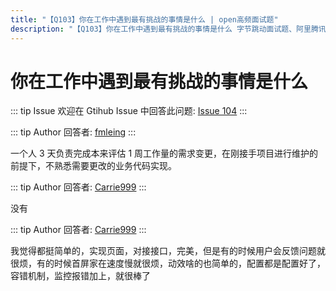 ```yaml
---
title: "【Q103】你在工作中遇到最有挑战的事情是什么 | open高频面试题"
description: "【Q103】你在工作中遇到最有挑战的事情是什么 字节跳动面试题、阿里腾讯面试题、美团小米面试题。"
---
```


# 你在工作中遇到最有挑战的事情是什么

::: tip Issue
欢迎在 Gtihub Issue 中回答此问题: [Issue 104](https://github.com/shfshanyue/Daily-Question/issues/104)
:::

::: tip Author
回答者: [fmleing](https://github.com/fmleing)
:::

一个人 3 天负责完成本来评估 1 周工作量的需求变更，在刚接手项目进行维护的前提下，不熟悉需要更改的业务代码实现。

::: tip Author
回答者: [Carrie999](https://github.com/Carrie999)
:::

没有

::: tip Author
回答者: [Carrie999](https://github.com/Carrie999)
:::

我觉得都挺简单的，实现页面，对接接口，完美，但是有的时候用户会反馈问题就很烦，有的时候首屏家在速度慢就很烦，动效啥的也简单的，配置都是配置好了，容错机制，监控报错加上，就很棒了
